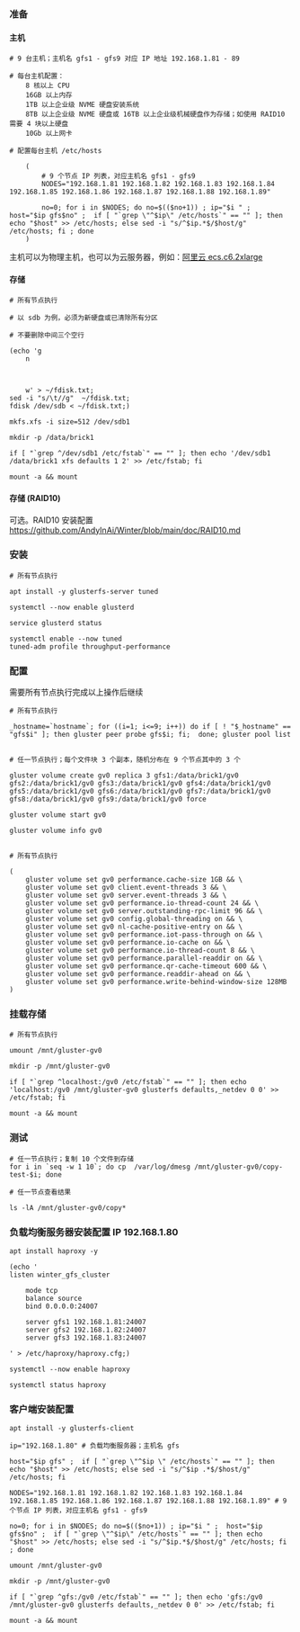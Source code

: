 
### 准备


#### 主机

	# 9 台主机；主机名 gfs1 - gfs9 对应 IP 地址 192.168.1.81 - 89

	# 每台主机配置：
		8 核以上 CPU
		16GB 以上内存 		
		1TB 以上企业级 NVME 硬盘安装系统
		8TB 以上企业级 NVME 硬盘或 16TB 以上企业级机械硬盘作为存储；如使用 RAID10 需要 4 块以上硬盘
		10Gb 以上网卡

	# 配置每台主机 /etc/hosts 
		
		(
			# 9 个节点 IP 列表，对应主机名 gfs1 - gfs9
			NODES="192.168.1.81 192.168.1.82 192.168.1.83 192.168.1.84 192.168.1.85 192.168.1.86 192.168.1.87 192.168.1.88 192.168.1.89"

			no=0; for i in $NODES; do no=$(($no+1)) ; ip="$i " ;  host="$ip gfs$no" ;  if [ "`grep \"^$ip\" /etc/hosts`" == "" ]; then echo "$host" >> /etc/hosts; else sed -i "s/^$ip.*$/$host/g" /etc/hosts; fi ; done
		)

主机可以为物理主机，也可以为云服务器，例如：[阿里云 ecs.c6.2xlarge](https://www.aliyun.com/product/ecs?source=5176.11533457&userCode=1gbajwso)


#### 存储

	# 所有节点执行

	# 以 sdb 为例，必须为新硬盘或已清除所有分区

	# 不要删除中间三个空行
	
	(echo 'g
		n
		
		
		
		w' > ~/fdisk.txt;
	sed -i "s/\t//g"  ~/fdisk.txt;
	fdisk /dev/sdb < ~/fdisk.txt;)

	mkfs.xfs -i size=512 /dev/sdb1

	mkdir -p /data/brick1
	
	if [ "`grep ^/dev/sdb1 /etc/fstab`" == "" ]; then echo '/dev/sdb1 /data/brick1 xfs defaults 1 2' >> /etc/fstab; fi
	
	mount -a && mount


#### 存储 (RAID10)

可选。RAID10 安装配置 https://github.com/AndyInAi/Winter/blob/main/doc/RAID10.md


### 安装

	# 所有节点执行

	apt install -y glusterfs-server tuned

	systemctl --now enable glusterd 
	
	service glusterd status

	systemctl enable --now tuned
	tuned-adm profile throughput-performance


### 配置
	
需要所有节点执行完成以上操作后继续

	# 所有节点执行

	_hostname=`hostname`; for ((i=1; i<=9; i++)) do if [ ! "$_hostname" == "gfs$i" ]; then gluster peer probe gfs$i; fi;  done; gluster pool list


	# 任一节点执行；每个文件块 3 个副本，随机分布在 9 个节点其中的 3 个

	gluster volume create gv0 replica 3 gfs1:/data/brick1/gv0 gfs2:/data/brick1/gv0 gfs3:/data/brick1/gv0 gfs4:/data/brick1/gv0 gfs5:/data/brick1/gv0 gfs6:/data/brick1/gv0 gfs7:/data/brick1/gv0 gfs8:/data/brick1/gv0 gfs9:/data/brick1/gv0 force

	gluster volume start gv0
	
	gluster volume info gv0


	# 所有节点执行

	(
		gluster volume set gv0 performance.cache-size 1GB && \
		gluster volume set gv0 client.event-threads 3 && \
		gluster volume set gv0 server.event-threads 3 && \
		gluster volume set gv0 performance.io-thread-count 24 && \
		gluster volume set gv0 server.outstanding-rpc-limit 96 && \
		gluster volume set gv0 config.global-threading on && \
		gluster volume set gv0 nl-cache-positive-entry on && \
		gluster volume set gv0 performance.iot-pass-through on && \
		gluster volume set gv0 performance.io-cache on && \
		gluster volume set gv0 performance.io-thread-count 8 && \
		gluster volume set gv0 performance.parallel-readdir on && \
		gluster volume set gv0 performance.qr-cache-timeout 600 && \
		gluster volume set gv0 performance.readdir-ahead on && \
		gluster volume set gv0 performance.write-behind-window-size 128MB
	)

### 挂载存储

	# 所有节点执行

	umount /mnt/gluster-gv0

	mkdir -p /mnt/gluster-gv0

	if [ "`grep ^localhost:/gv0 /etc/fstab`" == "" ]; then echo 'localhost:/gv0 /mnt/gluster-gv0 glusterfs defaults,_netdev 0 0' >> /etc/fstab; fi

	mount -a && mount


### 测试

	# 任一节点执行；复制 10 个文件到存储
	for i in `seq -w 1 10`; do cp  /var/log/dmesg /mnt/gluster-gv0/copy-test-$i; done

	# 任一节点查看结果

	ls -lA /mnt/gluster-gv0/copy*
	

### 负载均衡服务器安装配置 IP 192.168.1.80

	apt install haproxy -y

	(echo '
	listen winter_gfs_cluster

		mode tcp
		balance source
		bind 0.0.0.0:24007
		
		server gfs1 192.168.1.81:24007
		server gfs2 192.168.1.82:24007
		server gfs3 192.168.1.83:24007

	' > /etc/haproxy/haproxy.cfg;)

	systemctl --now enable haproxy

	systemctl status haproxy

	
### 客户端安装配置

	apt install -y glusterfs-client

	ip="192.168.1.80" # 负载均衡服务器；主机名 gfs

	host="$ip gfs" ;  if [ "`grep \"^$ip \" /etc/hosts`" == "" ]; then echo "$host" >> /etc/hosts; else sed -i "s/^$ip .*$/$host/g" /etc/hosts; fi

	NODES="192.168.1.81 192.168.1.82 192.168.1.83 192.168.1.84 192.168.1.85 192.168.1.86 192.168.1.87 192.168.1.88 192.168.1.89" # 9 个节点 IP 列表，对应主机名 gfs1 - gfs9

	no=0; for i in $NODES; do no=$(($no+1)) ; ip="$i " ;  host="$ip gfs$no" ;  if [ "`grep \"^$ip\" /etc/hosts`" == "" ]; then echo "$host" >> /etc/hosts; else sed -i "s/^$ip.*$/$host/g" /etc/hosts; fi ; done
	
	umount /mnt/gluster-gv0

	mkdir -p /mnt/gluster-gv0

	if [ "`grep ^gfs:/gv0 /etc/fstab`" == "" ]; then echo 'gfs:/gv0 /mnt/gluster-gv0 glusterfs defaults,_netdev 0 0' >> /etc/fstab; fi

	mount -a && mount


